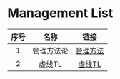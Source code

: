 # Management List
| 序号 |  名称 | 链接 |
| :----:  | :----: | :----: |
| 1 |  管理方法论 | [管理方法](https://github.com/javaboy863/ark-management/tree/main/solid-line-team-leader) |
| 2 |  虚线TL | [虚线TL](https://github.com/javaboy863/ark-management/tree/main/dotted-line-team-leader) |

